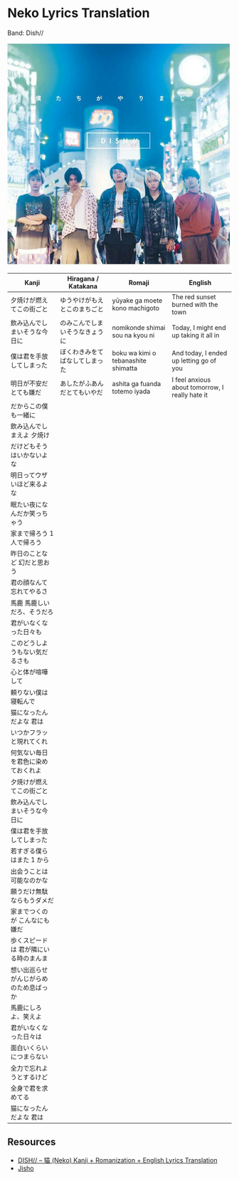 # Neko Lyrics Translation

Band: Dish//

![Dish band](./dish.jpeg)

| Kanji                                   | Hiragana / Katakana            | Romaji                              | English                                         |
| --------------------------------------- | ------------------------------ | ----------------------------------- | ----------------------------------------------- |
| 夕焼けが燃えてこの街ごと                | ゆうやけがもえとこのまちごと   | yūyake ga moete kono machigoto      | The red sunset burned with the town             |
| 飲み込んでしまいそうな今日に            | のみこんでしまいそうなきょうに | nomikonde shimai sou na kyou ni     | Today, I might end up taking it all in          |
| 僕は君を手放してしまった                | ぼくわきみをてばなしてしまった | boku wa kimi o tebanashite shimatta | And today, I ended up letting go of you         |
| 明日が不安だ とても嫌だ                 | あしたがふあんだとてもいやだ   | ashita ga fuanda totemo iyada       | I feel anxious about tomorrow, I really hate it |
| だからこの僕も一緒に                    |                                |                                     |                                                 |
| 飲み込んでしまえよ 夕焼け               |                                |                                     |                                                 |
| だけどもそうはいかないよな              |                                |                                     |                                                 |
| 明日ってウザいほど来るよな              |                                |                                     |                                                 |
| 眠たい夜になんだか笑っちゃう            |                                |                                     |                                                 |
| 家まで帰ろう 1 人で帰ろう               |                                |                                     |                                                 |
| 昨日のことなど 幻だと思おう             |                                |                                     |                                                 |
| 君の顔なんて忘れてやるさ                |                                |                                     |                                                 |
| 馬鹿 馬鹿しいだろ、そうだろ             |                                |                                     |                                                 |
| 君がいなくなった日々も                  |                                |                                     |                                                 |
| このどうしようもない気だるさも          |                                |                                     |                                                 |
| 心と体が喧嘩して                        |                                |                                     |                                                 |
| 頼りない僕は寝転んで                    |                                |                                     |                                                 |
| 猫になったんだよな 君は                 |                                |                                     |                                                 |
| いつかフラッと現れてくれ                |                                |                                     |                                                 |
| 何気ない毎日を君色に染めておくれよ      |                                |                                     |                                                 |
| 夕焼けが燃えてこの街ごと                |                                |                                     |                                                 |
| 飲み込んでしまいそうな今日に            |                                |                                     |                                                 |
| 僕は君を手放してしまった                |                                |                                     |                                                 |
| 若すぎる僕らはまた 1 から               |                                |                                     |                                                 |
| 出会うことは可能なのかな                |                                |                                     |                                                 |
| 願うだけ無駄ならもうダメだ              |                                |                                     |                                                 |
| 家までつくのが こんなにも嫌だ           |                                |                                     |                                                 |
| 歩くスピードは 君が隣にいる時のまんま   |                                |                                     |                                                 |
| 想い出巡らせ がんじがらめのため息ばっか |                                |                                     |                                                 |
| 馬鹿にしろよ、笑えよ                    |                                |                                     |                                                 |
| 君がいなくなった日々は                  |                                |                                     |                                                 |
| 面白いくらいにつまらない                |                                |                                     |                                                 |
| 全力で忘れようとするけど                |                                |                                     |                                                 |
| 全身で君を求めてる                      |                                |                                     |                                                 |
| 猫になったんだよな 君は                 |                                |                                     |                                                 |

## Resources

- [DISH// – 猫 (Neko) Kanji + Romanization + English Lyrics Translation](https://meikatsudon.tumblr.com/post/164867209482/dish-neko-english-translation)
- [Jisho](https://jisho.org/)
